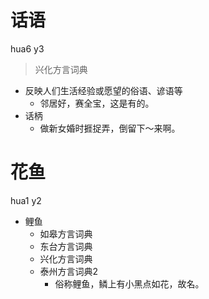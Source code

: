 # 话语
hua6 y3
> 兴化方言词典
- 反映人们生活经验或愿望的俗语、谚语等
  - 邻居好，赛全宝，这是有的。
- 话柄
  - 做新女婚时捱捉弄，倒留下～来啊。

# 花鱼
hua1 y2
+ 鲤鱼
  * 如皋方言词典
  * 东台方言词典
  * 兴化方言词典
  * 泰州方言词典2
    + 俗称鲤鱼，鳞上有小黑点如花，故名。
